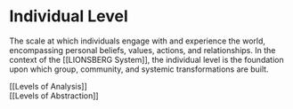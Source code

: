 # Individual Level

The scale at which individuals engage with and experience the world, encompassing personal beliefs, values, actions, and relationships. In the context of the [[LIONSBERG System]], the individual level is the foundation upon which group, community, and systemic transformations are built.

[[Levels of Analysis]]  
[[Levels of Abstraction]]  